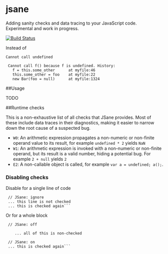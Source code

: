 jsane
=====

Adding sanity checks and data tracing to your JavaScript code. Experimental and work in progress.

[![Build Status](https://travis-ci.org/acgessler/jsane.svg?branch=master)](https://travis-ci.org/acgessler/jsane)

Instead of 

`Cannot call undefined`

     Cannot call f() because f is undefined. History:
       f = this.some_other      at myfile:46
       this.some_other = foo    at myfile:22
       new Bar(foo = null)      at myfile:1324
       
##Usage

TODO


##Runtime checks

This is a non-exhaustive list of all checks that JSane provides. Most of these include data traces in their diagnostics, making it easier to narrow down the root cause of a suspected bug.

 - `W0`: An arithmetic expression propagates a non-numeric or non-finite operand value to its result, for example `undefined * 2` yields `NaN`
 - `W1`: An arithmetic expression is invoked with a non-numeric or non-finite operand, but its result is a valid number, hiding a potential bug. For example `2 + null` yields `2`
 - `E2`: A non-callable object is called, for example `var a = undefined; a();`. 

### Disabling checks

Disable for a single line of code

     // JSane: ignore
     ... this line is not checked
     ... this is checked again```
      
Or for a whole block

     // JSane: off
     
        ... all of this is non-checked
     
     // JSane: on
     ... this is checked again```
